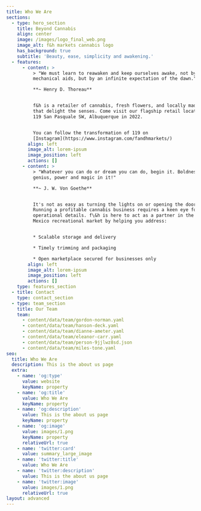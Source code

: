 ```yaml
---
title: Who We Are
sections:
  - type: hero_section
    title: Beyond Cannabis
    align: center
    image: /images/logo_final_web.png
    image_alt: f&h markets cannabis logo
    has_background: true
    subtitle: 'Beauty, ease, simplicity and awakening.'
  - features:
      - content: >
          > "We must learn to reawaken and keep ourselves awake, not by
          mechanical aids, but by an infinite expectation of the dawn."  

          **~ Henry D. Thoreau**


          f&h is a retailer of cannabis, fresh flowers, and locally made items
          that delight the senses. Come visit our flagship retail location at
          119 San Pasquale SW, Albuquerque in 2022.


          You can follow the transformation of 119 on
          [Instagram](https://www.instagram.com/fandhmarkets/)
        align: left
        image_alt: lorem-ipsum
        image_position: left
        actions: []
      - content: >
          > "Whatever you can do or dream you can do, begin it. Boldness has
          genius, power and magic in it!"  

          **~ J. W. Von Goethe**


          It's not as easy as turning the lights on or opening the doors.
          Running a profitable cannabis business requires a keen eye for
          operational details. f\&h is here to act as a partner in the New
          Mexico recreational market by helping you address:


          * Scalable storage and delivery 

          * Timely trimming and packaging

          * Open marketplace secured for businesses only
        align: left
        image_alt: lorem-ipsum
        image_position: left
        actions: []
    type: features_section
  - title: Contact
    type: contact_section
  - type: team_section
    title: Our Team
    team:
      - content/data/team/gordon-norman.yaml
      - content/data/team/hanson-deck.yaml
      - content/data/team/dianne-ameter.yaml
      - content/data/team/eleanor-carr.yaml
      - content/data/team/person-9jjlwz8sd.json
      - content/data/team/miles-tone.yaml
seo:
  title: Who We Are
  description: This is the about us page
  extra:
    - name: 'og:type'
      value: website
      keyName: property
    - name: 'og:title'
      value: Who We Are
      keyName: property
    - name: 'og:description'
      value: This is the about us page
      keyName: property
    - name: 'og:image'
      value: images/1.png
      keyName: property
      relativeUrl: true
    - name: 'twitter:card'
      value: summary_large_image
    - name: 'twitter:title'
      value: Who We Are
    - name: 'twitter:description'
      value: This is the about us page
    - name: 'twitter:image'
      value: images/1.png
      relativeUrl: true
layout: advanced
---
```

